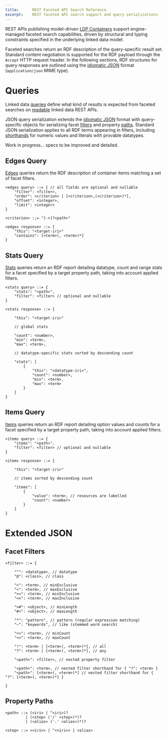```yaml
---
title:      REST Faceted API Search Reference
excerpt:    REST faceted API search support and query serializations
---
```


REST APIs publishing model-driven [LDP Containers](https://www.w3.org/TR/ldp/#ldpc) support engine-managed faceted search capabilities, driven by structural and typing constraints specified in the underlying linked data model.

<!-- document support for other query serializations -->

Faceted searches return an RDF description of the query-specific result set. Standard content negotiation is supported for the RDF payload through the `Accept` HTTP request header. In the following sections, RDF structures for query responses are outlined using the [idiomatic JSON](idiomatic-json) format (`application/json`  MIME type).

# Queries

Linked data [queries](../javadocs/com/metreeca/form/Query.html) define what kind of results is expected from faceted searches on [readable](../tutorials/interact-with-ldp-apis#read-operations) linked data REST APIs.

JSON query serialization extends the [idiomatic JSON](idiomatic-json) format with  query-specific objects for serializing facet [filters](#facet-filters) and property [paths](#property-paths). Standard JSON serialization applies to all RDF terms appearing in filters, including [shorthands](idiomatic-json#literals) for numeric values and literals with provable datatypes.

<p class="warning">Work in progress… specs to be improved and detailed.</p>

## Edges Query

[Edges](../javadocs/com/metreeca/form/queries/Edges.html) queries return the RDF description of container items matching a set of facet filters.

    <edges query> ::= { // all fields are optional and nullable
        "filter": <filter>,        
        "order": <criterion> | [<criterion>,(<criterion>)*],
        "offset": <integer>,
        "limit": <integer>
    }
    
    <criterion> :;= "[-+]?<path>"
    
    <edges response> ::= {
        "this": "<target-iri>"
        "contains": [<term>(, <term>)*]
    }

## Stats Query

[Stats](../javadocs/com/metreeca/form/queries/Stats.html) queries return an RDF report detailing datatype, count and range stats for a facet specified by a target property path, taking into account applied filters.

```
<stats query> ::= {
    "stats": "<path>",
    "filter": <filter> // optional and nullable
}
```

```
<stats response> ::= {

    "this": "<target-iri>"
    
    // global stats 
    
    "count": <number>,
    "min": <term>,
    "max": <term>,
    
    // datatype-specific stats sorted by descending count
    
    "stats": [
        {
            "this": "<datatype-iri>",
            "count": <number>,
            "min": <term>,
            "max": <term>
        }
    ]
}
```

## Items Query

[Items](../javadocs/com/metreeca/form/queries/Items.html) queries return an RDF report detailing option values and counts for a facet specified by a target property path, taking into account applied filters.

    <items query> ::= {
        "items": "<path>",
        "filter": <filter> // optional and nullable
    }
    
    <items response> ::= {
    
        "this": "<target-iri>"
            
        // items sorted by descending count
        
        "items": [
            {
                "value": <term>, // resources are labelled
                "count": <number>
            }
        ]
    }

# Extended JSON

## Facet Filters


    <filter> ::= {
    
        "^": <datatype>, // datatype
        "@": <class>, // class
        
        ">": <term>, // minExclusive
        "<": <term>, // maxExclusive
        ">=": <term>, // minInclusive
        "<=": <term>, // maxInclusive
        
        ">#": <object>, // minLength
        "#<": <object>, // maxLength
        
        "*": "pattern", // pattern (regular expression matching)
        "~": "keywords", // like (stemmed word search)
    
        ">>": <term>, // minCount
        "<<": <term>, // maxCount
        
        "!": <term> | [<term>(, <term>)*], // all
        "?": <term> | [<term>(, <term>)*], // any
    
        "<path>": <filter>, // nested property filter
        
        "<path>": <term>, // nested filter shorthand for { "?": <term> }
        "<path>": [<term>(, <term>)*] // nested filter shorthand for { "?": [<term>(, <term>)*] }
        
    }

## Property Paths

```
<path> ::= (<iri> | ^<iri>)?
         | (<step> ('/' <step>)*)?
         | (<alias> ('.' <alias>)*)?
         
<step> ::= <<iri>> | ^<<iri>> | <alias>
```
